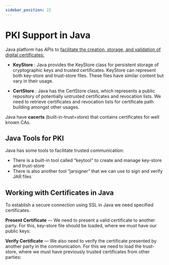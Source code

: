 ```yaml
---
sidebar_position: 22
---
```

# PKI Support in Java
Java platform has APIs to [facilitate the creation, storage, and validation of digital certificates:](https://docs.oracle.com/javase/9/security/java-pki-programmers-guide.htm#JSSEC-GUID-650D0D53-B617-4055-AFD3-AF5C2629CBBF)
- **KeyStore** : Java provides the KeyStore class for persistent storage of cryptographic keys and trusted certificates. KeyStore can represent both key-store and trust-store files. These files have similar content but vary in their usage.

-  **CertStore** : Java has the CertStore class, which represents a public repository of potentially untrusted certificates and revocation lists. We need to retrieve certificates and revocation lists for certificate path building amongst other usages.

Java have **cacerts** (built-in-trust=store) that contains certificates for well known CAs.

## Java Tools for PKI 
Java has some tools to facilitate trusted communication:
- There is a built-in tool called “keytool” to create and manage key-store and trust-store
- There is also another tool “jarsigner” that we can use to sign and verify JAR files

## Working with Certificates in Java

To establish a secure connection using SSL in Java we need specified certificates.

**Present Certificate** — We need to present a valid certificate to another party. For this, key-store file should be loaded, where we must have our public keys:

**Verify Certificate** — We also need to verify the certificate presented by another party in the communication. For this we need to load the trust-store, where we must have previously trusted certificates from other parties: